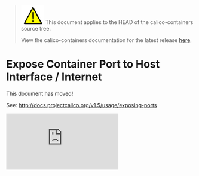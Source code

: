 <!--- master only -->
> ![warning](images/warning.png) This document applies to the HEAD of the calico-containers source tree.
>
> View the calico-containers documentation for the latest release [here](https://github.com/projectcalico/calico-containers/blob/v0.23.0/README.md).
<!--- else
> You are viewing the calico-containers documentation for release **release**.
<!--- end of master only -->

# Expose Container Port to Host Interface / Internet

This document has moved!

See: http://docs.projectcalico.org/v1.5/usage/exposing-ports

[![Analytics](https://calico-ga-beacon.appspot.com/UA-52125893-3/calico-containers/docs/ExposePortsToInternet.md?pixel)](https://github.com/igrigorik/ga-beacon)
